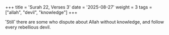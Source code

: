 +++
title = 'Surah 22, Verses 3'
date = '2025-08-27'
weight = 3
tags = ["allah", "devil", "knowledge"]
+++

˹Still˺ there are some who dispute about Allah without knowledge, and follow every rebellious devil.